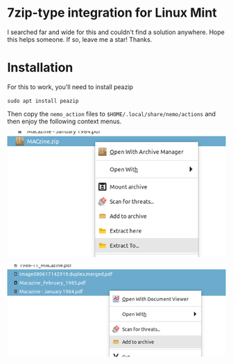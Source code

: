 # 7zip-type integration for Linux Mint

I searched far and wide for this and couldn't find a solution anywhere. Hope this helps someone. If so, leave me a star! Thanks.

# Installation

For this to work, you'll need to install peazip

`sudo apt install peazip`

Then copy the `nemo_action` files to `$HOME/.local/share/nemo/actions` and then enjoy the following context menus.

![Screenshot1]

![Screenshot2]

[Screenshot1]: https://raw.githubusercontent.com/badmotorfinger/linux-mint-7zip-esk/master/sreenshot1.png

[Screenshot2]: https://raw.githubusercontent.com/badmotorfinger/linux-mint-7zip-esk/master/screenshot2.png

